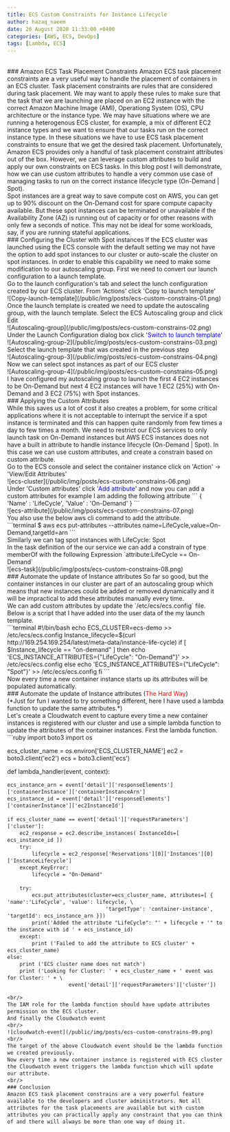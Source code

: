 ```yaml
---
title: ECS Custom Constraints for Instance Lifecycle 
author: hazaq_naeem
date: 26 August 2020 11:33:00 +0400
categories: [AWS, ECS, DevOps]
tags: [Lambda, ECS]
---
```

<br/>
### Amazon ECS Task Placement Constraints
Amazon ECS task placement constraints are a very useful way to handle the placement of containers in an ECS cluster. Task placement constraints are rules that are considered during task placement. We may want to apply these rules to make sure that the task that we are launching are placed on an EC2 instance with the correct Amazon Machine Image (AMI), Operationg System (OS), CPU architecture or the instance type. We may have situations where we are running a heterogenous ECS cluster, for example, a mix of different EC2 instance types and we want to ensure that our tasks run on the correct instance type. In these situations we have to use ECS task placement constraints to ensure that we get the desired task placement. Unfortunately, Amazon ECS provides only a handful of task placement constraint attributes out of the box. However, we can leverage custom attributes to build and apply our own constraints on ECS tasks. In this blog post I will demonstrate, how we can use custom attributes to handle a very common use case of managing tasks to run on the correct instance lifecycle type (On-Demand | Spot).  

<br/>
Spot instances are a great way to save compute cost on AWS, you can get up to 90% discount on the On-Demand cost for spare compute capacity available. But these spot instances can be terminated or unavailable if the Availability Zone (AZ) is running out of capacity or for other reasons with only few a seconds of notice. This may not be ideal for some workloads, say, if you are running stateful applications.  

<br/>
### Configuring the Cluster with Spot instances  
If the ECS cluster was launched using the ECS console with the default setting we may not have the option to add spot instances to our cluster or auto-scale the cluster on spot instances. In order to enable this capability we need to make some modification to our autoscaling group. First we need to convert our launch configuration to a launch template.  
<br/>
Go to the launch configuration's tab and select the lunch configuration created by our ECS cluster.  
From 'Actions' click 'Copy to launch template'  
<br/>
![Copy-launch-template](/public/img/posts/ecs-custom-constrains-01.png)
<br/>  
Once the launch template is created we need to update the autoscaling group, with the launch template.  
Select the ECS Autoscaling group and click Edit  
<br/>
![Autoscaling-group](/public/img/posts/ecs-custom-constrains-02.png)  
<br/>  
Under the Launch Configuration dialog box click '<span style="color:blue">Switch to launch template</span>'  
<br/>
![Autoscaling-group-2](/public/img/posts/ecs-custom-constrains-03.png)
<br/>
Select the launch template that was created in the previous step  
<br/>
![Autoscaling-group-3](/public/img/posts/ecs-custom-constrains-04.png)
<br/>  
Now we can select spot instances as part of our ECS cluster  
<br/>
![Autoscaling-group-4](/public/img/posts/ecs-custom-constrains-05.png)
<br/>
I have configured my autoscaling group to launch the first 4 EC2 instances to be On-Demand but next 4 EC2 instances will have 1 EC2 (25%) with On-Demand and 3 EC2 (75%) with Spot instances.  
<br/>
### Applying the Custom Attributes
<br/>
While this saves us a lot of cost it also creates a problem, for some critical applications where it is not acceptable to interrupt the service if a spot instance is terminated and this can happen quite randomly from few times a day to few times a month. We need to restrict our ECS services to only launch task on On-Demand instances but AWS ECS instances does not have a built in attribute to handle instance lifecycle (On-Demand | Spot). In this case we can use custom attributes, and create a constrain based on custom attribute.  
<br/>
Go to the ECS console and select the container instance click on 'Action' -> 'View/Edit Attributes'   
<br/>
![ecs-cluster](/public/img/posts/ecs-custom-constrains-06.png)
<br/> 
Under 'Custom attributes' click '<span style="color:blue">Add attribute</span>' and now you can add a custom attributes for example I am adding the following attribute   
```
{  
	'Name' : 'LifeCycle', 
	'Value' : 'On-Demand' 
} 
```
<br/>
![ecs-attribute](/public/img/posts/ecs-custom-constrains-07.png)  
<br/>
You also use the below aws cli command to add the attribute.  
<br/>
```terminal
$ aws ecs put-attributes --attributes name=LifeCycle,value=On-Demand,targetId=arn
```
<br/>
Similarly we can tag spot instances with LifeCycle: Spot  
<br/>
In the task definition of the our service we can add a constrain of type memberOf with the following Expression `attribute:LifeCycle == On-Demand`  
<br/>
![ecs-task](/public/img/posts/ecs-custom-constrains-08.png)  
<br/>
### Automate the update of Instance attributes 
So far so good, but the container instances in our cluster are part of an autoscaling group which means that new instances could be added or removed dynamically and it will be impractical to add these attributes manually every time.  
<br/>
We can add custom attributes by update the `/etc/ecs/ecs.config` file. Below is a script that I have added into the user data of the my launch template.  
<br/>
```terminal
#!/bin/bash
echo ECS_CLUSTER=ecs-demo >> /etc/ecs/ecs.config
Instance_lifecycle=$(curl http://169.254.169.254/latest/meta-data/instance-life-cycle)
if [ $Instance_lifecycle == "on-demand" ]
then
  echo 'ECS_INSTANCE_ATTRIBUTES={"LifeCycle": "On-Demand"}' >> /etc/ecs/ecs.config
else
  echo 'ECS_INSTANCE_ATTRIBUTES={"LifeCycle": "Spot"}' >> /etc/ecs/ecs.config
fi
```
<br/>
Now every time a new container instance starts up its attributes will be populated automatically.  
<br/>
### Automate the update of Instance attributes (<span style="color:red">The Hard Way</span>)
<br/>
(*Just for fun I wanted to try something different, here I have used a lambda function to update the same attributes.*)  
<br/>
Let's create a Cloudwatch event to capture every time a new container instances is registered with our cluster and use a simple lambda function to update the attributes of the container instances.  
First the lambda function.  
<br/>
```ruby
import boto3
import os

ecs_cluster_name = os.environ['ECS_CLUSTER_NAME']
ec2 = boto3.client('ec2')
ecs = boto3.client('ecs')

def lambda_handler(event, context):
    
    ecs_instance_arn = event['detail']['responseElements']['containerInstance']['containerInstanceArn']
    ecs_instance_id = event['detail']['responseElements']['containerInstance']['ec2InstanceId']
    
    if ecs_cluster_name == event['detail']['requestParameters']['cluster']:
        ec2_response = ec2.describe_instances( InstanceIds=[ ecs_instance_id ])
        try:
            lifecycle = ec2_response['Reservations'][0]['Instances'][0]['InstanceLifecycle']
        except KeyError:
            lifecycle = "On-Demand"
        
        try:
            ecs.put_attributes(cluster=ecs_cluster_name, attributes=[ { 'name':'LifeCycle', 'value': lifecycle, \
                                    'targetType': 'container-instance', 'targetId': ecs_instance_arn }])
            print('Added the attribute "LifeCycle": "' + lifecycle + '" to the instance with id ' + ecs_instance_id)
        except:
            print ('Failed to add the attribute to ECS cluster' + ecs_cluster_name)
    else:
        print ('ECS cluster name does not match')
        print ('Looking for Cluster: ' + ecs_cluster_name + ' event was for Cluster: ' + \
                        event['detail']['requestParameters']['cluster'])
        
```
<br/>
The IAM role for the lambda function should have update attributes permission on the ECS cluster.   
And finally the Cloudwatch event  
<br/>
![cloudwatch-event](/public/img/posts/ecs-custom-constrains-09.png)  
<br/>
The target of the above Cloudwatch event should be the lambda function we created previously.  
Now every time a new container instance is registered with ECS cluster the Cloudwatch event triggers the lambda function which will update our attribute.  
<br/>
### Conclusion  
Amazon ECS task placement constrains are a very powerful feature available to the developers and cluster administrators. Not all attributes for the task placements are available but with custom attributes you can practically apply any constraint that you can think of and there will always be more than one way of doing it.  
